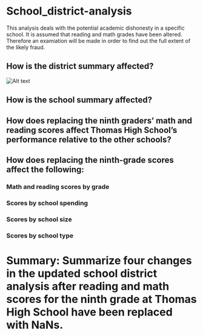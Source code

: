 # School_district-analysis

This analysis deals with the potential academic dishonesty in a specific school. It is assumed that reading and math grades have been altered. Therefore an examiation will be made in order to find out the full extent of the likely fraud. 

## How is the district summary affected?

![Alt text](Resources/original_district_summary.png "Image")

## How is the school summary affected?


## How does replacing the ninth graders’ math and reading scores affect Thomas High School’s performance relative to the other schools?


## How does replacing the ninth-grade scores affect the following:

### Math and reading scores by grade

### Scores by school spending

### Scores by school size

### Scores by school type

# Summary: Summarize four changes in the updated school district analysis after reading and math scores for the ninth grade at Thomas High School have been replaced with NaNs.
